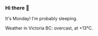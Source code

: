 ### Hi there :wave:

It's Monday! I'm probably sleeping.

Weather in Victoria BC: overcast, at +13°C.
